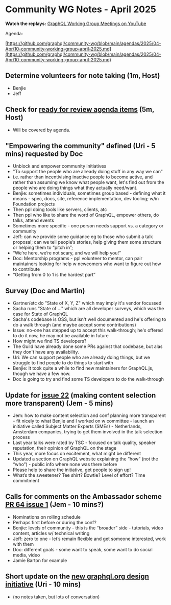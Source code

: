 # Community WG Notes - April 2025

**Watch the replays:**
[GraphQL Working Group Meetings on YouTube](https://www.youtube.com/playlist?list=PLP1igyLx8foHhWZk2u1SthsW1weH3VA7l)

Agenda:

[https://github.com/graphql/community-wg/blob/main/agendas/2025/04-Apr/10-community-working-group-april-2025.md](https://github.com/graphql/community-wg/blob/main/agendas/2025/04-Apr/10-community-working-group-april-2025.md)

## Determine volunteers for note taking (1m, Host)

- Benjie
- Jeff

## Check for [ready for review agenda items](https://github.com/graphql/community-wg/issues?q=sort%3Aupdated-desc+is%3Aissue+is%3Aopen+label%3A%22Ready+for+review%22+sort%3Aupdated-desc) (5m, Host)

- Will be covered by agenda.

## "Empowering the community" defined (Uri - 5 mins) requested by Doc

- Unblock and empower community initiatives
- "To support the people who are already doing stuff in any way we can"
- i.e. rather than incentivising inactive people to become active, and rather
  than assuming we know what people want, let's find out from the people who are
  doing things what they actually need/want.
- Benjie: sometimes individuals, sometimes group based - defining what it
  means - spec, docs, site, reference implementation, dev tooling; w/in
  Foundation projects
- Then ppl doing tools like servers, clients, atc
- Then ppl who like to share the word of GraphQL, empower others, do talks,
  attend events
- Sometimes more specific - one person needs support vs. a category or community
- Jeff: can we provide some guidance eg to those who submit a talk proposal; can
  we tell people’s stories, help giving them some structure or helping them to
  “pitch in”;
- “We’re here, we’re not scary, and we will help you!”
- Doc: Mentorship programs - ppl volunteer to mentor, can pair maintainers
  looking for help w newcomers who want to figure out how to contribute
- “Getting from 0 to 1 is the hardest part”

## Survey (Doc and Martin)

- Gartner/etc do "State of X, Y, Z" which may imply it's vendor focussed
- Sacha runs "State of …" which are all developer surveys, which was the case
  for State of GraphQL
- Sacha's codebase is OSS, but isn't well documented and he's offering to do a
  walk through (and maybe accept some contributions)
- Issue: no-one has stepped up to accept this walk-through; he's offered to do
  it now, he may not be available in future
- How might we find TS developers?
- The Guild have already done some PRs against that codebase, but alas they
  don't have any availability.
- Uri: We can support people who are already doing things, but we struggle to
  find people to do things to start with
- Benjie: It took quite a while to find new maintainers for GraphQL.js, though
  we have a few now.
- Doc is going to try and find some TS developers to do the walk-through

## Update for [issue 22](https://github.com/graphql/community-wg/issues/22) (making content selection more transparent) (Jem - 5 mins)

- Jem: how to make content selection and conf planning more transparent - fit
  nicely to what Benjie and I worked on w committee - launch an initiative
  called Subject Matter Experts (SMEs) - Netherlands, Amsterdam companies,
  trying to get them involved in the talk selection process
- Last year talks were rated by TSC - focused on talk quality, speaker
  reputation, their opinion of GraphQL on the stage
- This year, more focus on excitement, what might be different
- Updated a section on GraphQL website explaining the “how” (not the “who”) -
  public info where none was there before
- Please help to share the initiative, get people to sign up!
- What’s the sweetener? Tee shirt? Bowtie? Level of effort? Time commitment

## Calls for comments on the Ambassador scheme [PR 64 issue 1](https://github.com/graphql/community-wg/pull/64) (Jem - 10 mins?)

- Nominations on rolling schedule
- Perhaps first before or during the conf?
- Benjie: levels of community - this is the “broader” side - tutorials, video
  content, articles w/ technical writing
- Jeff: zero to one - let’s remain flexible and get someone interested, work
  with them
- Doc: different goals - some want to speak, some want to do social media, video
- Jamie Barton for example

## Short update on the [new graphql.org design initiative](https://github.com/graphql/community-wg/issues/21) (Uri - 10 mins)

- (no notes taken, but lots of conversation)

